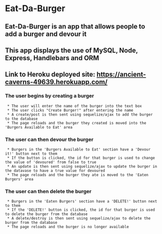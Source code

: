 # Eat-Da-Burger

## **Eat-Da-Burger is an app that allows people to add a burger and devour it**
## **This app displays the use of MySQL, Node, Express, Handlebars and ORM**

## **Link to Heroku deployed site: https://ancient-caverns-49639.herokuapp.com/**
### **The user begins by creating a burger**
     * The user will enter the name of the burger into the text box
     * The user clicks "Create Burger!" after entering the name
     * A create/post is then sent using sequelize/ajax to add the burger to the database
     * The page reloads and the burger they created is moved into the 'Burgers Available to Eat' area
### **The user can then devour the burger**
     * Burgers in the 'Burgers Available to Eat' section have a 'Devour it!' button next to them
     * If the button is clicked, the id for that burger is used to change the value of 'devoured' from false to true
     * An update is then sent using sequelize/ajax to update the burger in the datavase to have a true value for devoured
     * The page reloads and the burger they ate is moved to the 'Eaten Burgers' area
### **The user can then delete the burger**
     * Burgers in the 'Eaten Burgers' section have a 'DELETE!' button next to them
     * If the 'DELETE!' button is clicked, the id for that burger is used to delete the burger from the database
     * A delete/destroy is then sent using sequelize/ajax to delete the burger from the database
     * The page reloads and the burger is no longer available
